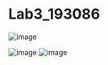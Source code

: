 # Lab3_193086

![image](https://user-images.githubusercontent.com/78659181/147983317-7d6aa1cd-2635-4e75-a3af-714cc958d091.png)

![image](https://user-images.githubusercontent.com/78659181/147983686-96599aa7-eba9-4a7c-ad57-95bd5be02696.png)
![image](https://user-images.githubusercontent.com/78659181/147983303-c940c6f7-16cd-4731-98c4-bf66ed1b4721.png)


